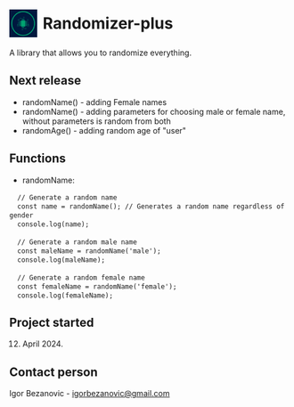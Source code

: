 # <div style="display: flex; align-items: center;"><img src="https://raw.githubusercontent.com/IgorBezanovic/randomizer-plus/master/rp-logo.png" alt="Randomizer-plus logo" style="width: 50px; height: 50px; margin-right: 10px;" /> Randomizer-plus</div>

A library that allows you to randomize everything.

## Next release
  - randomName() - adding Female names
  - randomName() - adding parameters for choosing male or female name, without parameters is random from both
  - randomAge() - adding random age of "user"

## Functions
  - randomName:
  ```
    // Generate a random name
    const name = randomName(); // Generates a random name regardless of gender
    console.log(name);

    // Generate a random male name
    const maleName = randomName('male');
    console.log(maleName);

    // Generate a random female name
    const femaleName = randomName('female');
    console.log(femaleName);
  ```

## Project started
  12. April 2024.

## Contact person
Igor Bezanovic - igorbezanovic@gmail.com